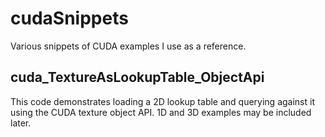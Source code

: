 cudaSnippets
============

Various snippets of CUDA examples I use as a reference.


cuda_TextureAsLookupTable_ObjectApi
------------------------------------
This code demonstrates loading a 2D lookup table and querying against it using the CUDA texture object API.  1D and 3D examples may be included later.
